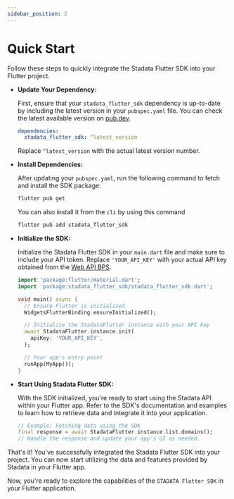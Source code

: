 ```yaml
---
sidebar_position: 2
---
```


# Quick Start

Follow these steps to quickly integrate the Stadata Flutter SDK into your Flutter project.

- **Update Your Dependency:**

  First, ensure that your `stadata_flutter_sdk` dependency is up-to-date by including the latest version in your `pubspec.yaml` file. You can check the latest available version on [pub.dev](https://pub.dev/packages/stadata_flutter_sdk).

  ```yaml
  dependencies:
    stadata_flutter_sdk: ^latest_version
  ```

  Replace `^latest_version` with the actual latest version number.

- **Install Dependencies:**

  After updating your `pubspec.yaml`, run the following command to fetch and install the SDK package:

  ```bash
  flutter pub get
  ```

  You can also install it from the `cli` by using this command

  ```sh
  flutter pub add stadata_flutter_sdk
  ```

- **Initialize the SDK:**

  Initialize the Stadata Flutter SDK in your `main.dart` file and make sure to include your API token. Replace `'YOUR_API_KEY'` with your actual API key obtained from the [Web API BPS](https://webapi.bps.go.id/developer).

  ```dart
  import 'package:flutter/material.dart';
  import 'package:stadata_flutter_sdk/stadata_flutter_sdk.dart';

  void main() async {
    // Ensure Flutter is initialized
    WidgetsFlutterBinding.ensureInitialized();

    // Initialize the StadataFlutter instance with your API key
    await StadataFlutter.instance.init(
      apiKey: 'YOUR_API_KEY',
    );

    // Your app's entry point
    runApp(MyApp());
  }
  ```

- **Start Using Stadata Flutter SDK:**

  With the SDK initialized, you're ready to start using the Stadata API within your Flutter app. Refer to the SDK's documentation and examples to learn how to retrieve data and integrate it into your application.

  ```dart
  // Example: Fetching data using the SDK
  final response = await StadataFlutter.instance.list.domains();
  // Handle the response and update your app's UI as needed.
  ```

That's it! You've successfully integrated the Stadata Flutter SDK into your project. You can now start utilizing the data and features provided by Stadata in your Flutter app.

Now, you're ready to explore the capabilities of the `STADATA Flutter SDK` in your Flutter application.
